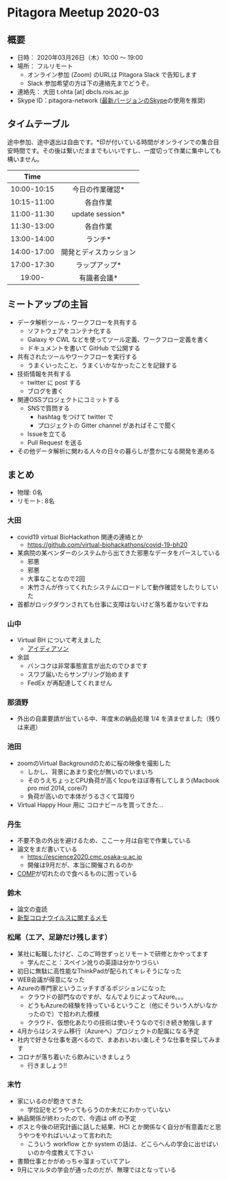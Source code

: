 # Pitagora Meetup 2020-03

## 概要

- 日時： 2020年03月26日（木）10:00 〜 19:00
- 場所： フルリモート
  - オンライン参加 (Zoom) のURLは Pitagora Slack で告知します
  - Slack 参加希望の方は下の連絡先までどうぞ。
- 連絡先： 大田 t.ohta [at] dbcls.rois.ac.jp
- Skype ID：pitagora-network ([最新バージョンのSkype](http://www.skype.com/ja/)の使用を推奨)

## タイムテーブル

途中参加、途中退出は自由です。\*印が付いている時間がオンラインでの集合目安時間です。その後は繋いだままでもいいですし、一度切って作業に集中しても構いません。

|Time||
|:---:|:---:|
|10:00-10:15|今日の作業確認*|
|10:15-11:00|各自作業|
|11:00-11:30|update session*|
|11:30-13:00|各自作業|
|13:00-14:00|ランチ*|
|14:00-17:00|開発とディスカッション|
|17:00-17:30|ラップアップ*|
|19:00-|有識者会議*|

## ミートアップの主旨

- データ解析ツール・ワークフローを共有する
  - ソフトウェアをコンテナ化する
  - Galaxy や CWL などを使ってツール定義、ワークフロー定義を書く
  - ドキュメントを書いて GitHub で公開する
- 共有されたツールやワークフローを実行する
  - うまくいったこと、うまくいかなかったことを記録する
- 技術情報を共有する
  - twitter に post する
  - ブログを書く
- 関連OSSプロジェクトにコミットする
  - SNSで質問する
    - hashtag をつけて twitter で
    - プロジェクトの Gitter channel があればそこで聞く
  - Issueを立てる
  - Pull Request を送る
- その他データ解析に関わる人々の日々の暮らしが豊かになる開発を進める

## まとめ

- 物理: 0名
- リモート: 8名

### 大田

- covid19 virtual BioHackathon 関連の連絡とか
  - https://github.com/virtual-biohackathons/covid-19-bh20
- 某病院の某ベンダーのシステムから出てきた邪悪なデータをパースしている
  - 邪悪
  - 邪悪
  - 大事なことなので2回
  - 末竹さんが作ってくれたシステムにロードして動作確認をしたりしていた
- 首都がロックダウンされても仕事に支障はないけど落ち着かないですね

### 山中

- Virtual BH について考えました
    - [アイディアソン](https://docs.google.com/document/d/1lHjTeI7mba07jVeBadJfogLtU3zG_4tM5d3Oxx5A0GY/edit?usp=sharing)
- 余談
    - バンコクは非常事態宣言が出たのでひまです
    - スワブ届いたらサンプリング始めます
    - FedEx が再配達してくれません

### 那須野
- 外出の自粛要請が出ている中、年度末の納品処理 1/4 を済ませました（残りは来週）


### 池田

- zoomのVirtual Backgroundのために桜の映像を撮影した
    - しかし、背景にあまり変化が無いのでいまいち
    - そのうえちょっとCPU負荷が高く1cpuをほぼ専有してしまう(Macbook pro mid 2014, corei7)
    - 負荷が高いので本体がうるさくて耳障り
- Virtual Happy Hour 用に コロナビールを買ってきた...

### 丹生
- 不要不急の外出を避けるため、ここ一ヶ月は自宅で作業している
- 論文をまだ書いている
    - https://escience2020.cmc.osaka-u.ac.jp
    - 開催は9月だが、本当に開催されるのか
- [COMP](http://www.comp.jp)が切れたので食べるものに困っている


### 鈴木　
- 論文の査読
- [新型コロナウイルスに関するメモ](https://github.com/haruosuz/microbe/blob/master/references/microbe.COVID-19.md)

### 松尾（エア、足跡だけ残します）
- 某社に転職したけど、このご時世ずっとリモートで研修とかやってます
    - 学んだこと：スペイン訛りの英語は分かりづらい
- 初日に無駄に高性能なThinkPadが配られてキレそうになった
- WEB会議が得意になった
- Azureの専門家というニッチすぎるポジションになった
    - クラウドの部門なのですが、なんでよりによってAzure。。。
    - どうもAzureの経験を持っているということ（他にそういう人がいなかったので）で拾われた模様
    - クラウド、仮想化あたりの技術は使いそうなので引き続き勉強します
- 4月からはシステム移行（Azureへ）プロジェクトの配属になる予定
- 社内で好きな仕事を選べるので、まあおいおい楽しそうな仕事を探してみます
- コロナが落ち着いたら飲みにいきましょう
  - 行きましょう!!


### 末竹

- 家にいるのが飽きてきた
  - 学位記をどうやってもらうのか未だにわかっていない
- 納品関係が終わったので、今週は off の予定
- ボスと今後の研究計画に話した結果、HCI とか関係なく自分が有意義だと思うやつをやればいいよって言われた
  - こういう workflow とか system の話は、どこらへんの学会に出せばいいのか今度教えて下さい
- 書類仕事とかがめっちゃ溜まっていてアレ
- 9月にマルタの学会が通ったのだが、無理ではとなっている
